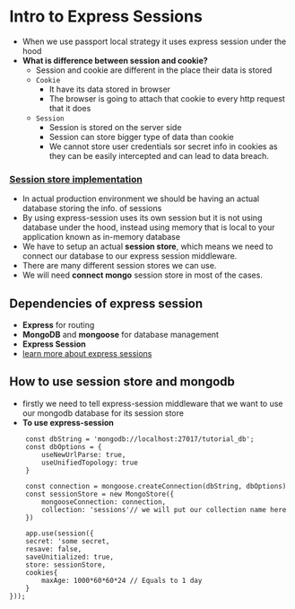 # Intro to Express Sessions
- When we use passport local strategy it uses express session under the hood
- **What is difference between session and cookie?**
    - Session and cookie are different in the place their data is stored
    - `Cookie`
        - It have its data stored in browser
        - The browser is going to attach that cookie to every http request that it does
    - `Session`
        - Session is stored on the server side
        - Session can store bigger type of data than cookie
        - We cannot store user credentials sor secret info in cookies as they can be easily intercepted and can lead to data breach.
### [Session store implementation](https://www.npmjs.com/package/express-session)
- In actual production environment we should be having an actual database storing the info. of sessions
- By using express-session uses its own session but it is not using database under the hood, instead using memory that is local to your application known as in-memory database
- We have to setup an actual **session store**, which means we need to connect our database to our express session middleware.
- There are many different session stores we can use.
- We will need **connect mongo** session store in most of the cases.

## Dependencies of express session
- **Express** for routing
- **MongoDB** and **mongoose** for database management
- **Express Session** 
- [learn more about express sessions](https://www.npmjs.com/package/express-session)

## How to use session store and mongodb
- firstly we need to tell express-session middleware that we want to use our mongodb database for its session store
- **To use express-session**
```
    const dbString = 'mongodb://localhost:27017/tutorial_db';
    const dbOptions = {
        useNewUrlParse: true,
        useUnifiedTopology: true
    }

    const connection = mongoose.createConnection(dbString, dbOptions)
    const sessionStore = new MongoStore({
        mongooseConnection: connection,
        collection: 'sessions'// we will put our collection name here
    })

    app.use(session({
    secret: 'some secret,
    resave: false,
    saveUnitialized: true,
    store: sessionStore,
    cookies{
        maxAge: 1000*60*60*24 // Equals to 1 day
    }
}));

```